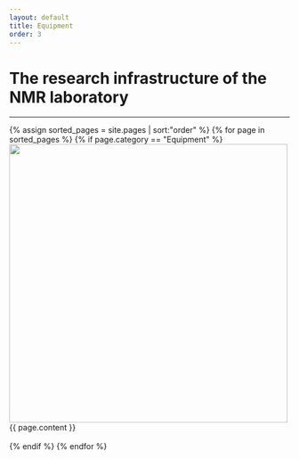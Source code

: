 ```yaml
---
layout: default
title: Equipment
order: 3
---
```


<div class="container">
<h1>The research infrastructure of the NMR laboratory</h1>
<hr>
 {% assign sorted_pages = site.pages | sort:"order" %}
 {% for page in sorted_pages %}
    {% if page.category == "Equipment" %}
        <div class="row">
            <div class="col-lg-6">
                <img class ="img-responsive" src="/images/{{ page.image }}" height="500" width="500">
            </div>
            <div class="col-lg-6">
            {{ page.content }}
            </div>
        </div>
        <br>
    {% endif %}
{% endfor %}
</div>
